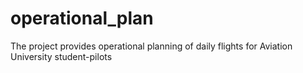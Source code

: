 # operational_plan
The project provides operational planning of daily flights for Aviation University student-pilots
